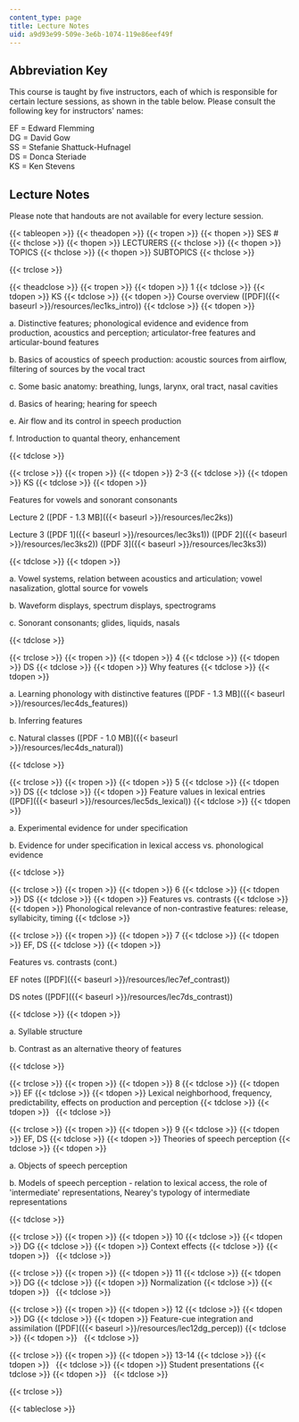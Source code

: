```yaml
---
content_type: page
title: Lecture Notes
uid: a9d93e99-509e-3e6b-1074-119e86eef49f
---
```


Abbreviation Key
----------------

This course is taught by five instructors, each of which is responsible for certain lecture sessions, as shown in the table below. Please consult the following key for instructors' names:

EF = Edward Flemming  
DG = David Gow  
SS = Stefanie Shattuck-Hufnagel  
DS = Donca Steriade  
KS = Ken Stevens

Lecture Notes
-------------

Please note that handouts are not available for every lecture session.

{{< tableopen >}}
{{< theadopen >}}
{{< tropen >}}
{{< thopen >}}
SES #
{{< thclose >}}
{{< thopen >}}
LECTURERS
{{< thclose >}}
{{< thopen >}}
TOPICS
{{< thclose >}}
{{< thopen >}}
SUBTOPICS
{{< thclose >}}

{{< trclose >}}

{{< theadclose >}}
{{< tropen >}}
{{< tdopen >}}
1
{{< tdclose >}}
{{< tdopen >}}
KS
{{< tdclose >}}
{{< tdopen >}}
Course overview ([PDF]({{< baseurl >}}/resources/lec1ks_intro))
{{< tdclose >}}
{{< tdopen >}}


a. Distinctive features; phonological evidence and evidence from production, acoustics and perception; articulator-free features and articular-bound features

b. Basics of acoustics of speech production: acoustic sources from airflow, filtering of sources by the vocal tract

c. Some basic anatomy: breathing, lungs, larynx, oral tract, nasal cavities

d. Basics of hearing; hearing for speech

e. Air flow and its control in speech production

f. Introduction to quantal theory, enhancement


{{< tdclose >}}

{{< trclose >}}
{{< tropen >}}
{{< tdopen >}}
2-3
{{< tdclose >}}
{{< tdopen >}}
KS
{{< tdclose >}}
{{< tdopen >}}


Features for vowels and sonorant consonants

Lecture 2 ([PDF - 1.3 MB]({{< baseurl >}}/resources/lec2ks))

Lecture 3 ([PDF 1]({{< baseurl >}}/resources/lec3ks1)) ([PDF 2]({{< baseurl >}}/resources/lec3ks2)) ([PDF 3]({{< baseurl >}}/resources/lec3ks3))


{{< tdclose >}}
{{< tdopen >}}


a. Vowel systems, relation between acoustics and articulation; vowel nasalization, glottal source for vowels

b. Waveform displays, spectrum displays, spectrograms

c. Sonorant consonants; glides, liquids, nasals


{{< tdclose >}}

{{< trclose >}}
{{< tropen >}}
{{< tdopen >}}
4
{{< tdclose >}}
{{< tdopen >}}
DS
{{< tdclose >}}
{{< tdopen >}}
Why features
{{< tdclose >}}
{{< tdopen >}}


a. Learning phonology with distinctive features ([PDF - 1.3 MB]({{< baseurl >}}/resources/lec4ds_features))

b. Inferring features

c. Natural classes ([PDF - 1.0 MB]({{< baseurl >}}/resources/lec4ds_natural))


{{< tdclose >}}

{{< trclose >}}
{{< tropen >}}
{{< tdopen >}}
5
{{< tdclose >}}
{{< tdopen >}}
DS
{{< tdclose >}}
{{< tdopen >}}
Feature values in lexical entries ([PDF]({{< baseurl >}}/resources/lec5ds_lexical))
{{< tdclose >}}
{{< tdopen >}}


a. Experimental evidence for under specification

b. Evidence for under specification in lexical access vs. phonological evidence


{{< tdclose >}}

{{< trclose >}}
{{< tropen >}}
{{< tdopen >}}
6
{{< tdclose >}}
{{< tdopen >}}
DS
{{< tdclose >}}
{{< tdopen >}}
Features vs. contrasts
{{< tdclose >}}
{{< tdopen >}}
Phonological relevance of non-contrastive features: release, syllabicity, timing
{{< tdclose >}}

{{< trclose >}}
{{< tropen >}}
{{< tdopen >}}
7
{{< tdclose >}}
{{< tdopen >}}
EF, DS
{{< tdclose >}}
{{< tdopen >}}


Features vs. contrasts (cont.)

EF notes ([PDF]({{< baseurl >}}/resources/lec7ef_contrast))

DS notes ([PDF]({{< baseurl >}}/resources/lec7ds_contrast))


{{< tdclose >}}
{{< tdopen >}}


a. Syllable structure

b. Contrast as an alternative theory of features


{{< tdclose >}}

{{< trclose >}}
{{< tropen >}}
{{< tdopen >}}
8
{{< tdclose >}}
{{< tdopen >}}
EF
{{< tdclose >}}
{{< tdopen >}}
Lexical neighborhood, frequency, predictability, effects on production and perception
{{< tdclose >}}
{{< tdopen >}}
 
{{< tdclose >}}

{{< trclose >}}
{{< tropen >}}
{{< tdopen >}}
9
{{< tdclose >}}
{{< tdopen >}}
EF, DS
{{< tdclose >}}
{{< tdopen >}}
Theories of speech perception
{{< tdclose >}}
{{< tdopen >}}


a. Objects of speech perception

b. Models of speech perception - relation to lexical access, the role of 'intermediate' representations, Nearey's typology of intermediate representations


{{< tdclose >}}

{{< trclose >}}
{{< tropen >}}
{{< tdopen >}}
10
{{< tdclose >}}
{{< tdopen >}}
DG
{{< tdclose >}}
{{< tdopen >}}
Context effects
{{< tdclose >}}
{{< tdopen >}}
 
{{< tdclose >}}

{{< trclose >}}
{{< tropen >}}
{{< tdopen >}}
11
{{< tdclose >}}
{{< tdopen >}}
DG
{{< tdclose >}}
{{< tdopen >}}
Normalization
{{< tdclose >}}
{{< tdopen >}}
 
{{< tdclose >}}

{{< trclose >}}
{{< tropen >}}
{{< tdopen >}}
12
{{< tdclose >}}
{{< tdopen >}}
DG
{{< tdclose >}}
{{< tdopen >}}
Feature-cue integration and assimilation ([PDF]({{< baseurl >}}/resources/lec12dg_percep))
{{< tdclose >}}
{{< tdopen >}}
 
{{< tdclose >}}

{{< trclose >}}
{{< tropen >}}
{{< tdopen >}}
13-14
{{< tdclose >}}
{{< tdopen >}}
 
{{< tdclose >}}
{{< tdopen >}}
Student presentations
{{< tdclose >}}
{{< tdopen >}}
 
{{< tdclose >}}

{{< trclose >}}

{{< tableclose >}}
